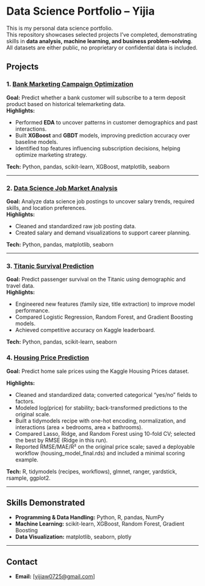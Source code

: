 # Data Science Portfolio – Yijia

This is my personal data science portfolio.  
This repository showcases selected projects I’ve completed, demonstrating skills in **data analysis, machine learning, and business problem-solving**.  
All datasets are either public, no proprietary or confidential data is included.

## Projects

### 1. [Bank Marketing Campaign Optimization](./BankCall%20Optimizer)
**Goal:** Predict whether a bank customer will subscribe to a term deposit product based on historical telemarketing data.  
**Highlights:**  
- Performed **EDA** to uncover patterns in customer demographics and past interactions.  
- Built **XGBoost** and **GBDT** models, improving prediction accuracy over baseline models.  
- Identified top features influencing subscription decisions, helping optimize marketing strategy.  

**Tech:** Python, pandas, scikit-learn, XGBoost, matplotlib, seaborn

---

### 2. [Data Science Job Market Analysis](./DS-Job-Market)
**Goal:** Analyze data science job postings to uncover salary trends, required skills, and location preferences.  
**Highlights:**  
- Cleaned and standardized raw job posting data.  
- Created salary and demand visualizations to support career planning.  

**Tech:** Python, pandas, matplotlib, seaborn

---

### 3. [Titanic Survival Prediction](./Titanic)
**Goal:** Predict passenger survival on the Titanic using demographic and travel data.  
**Highlights:**  
- Engineered new features (family size, title extraction) to improve model performance.  
- Compared Logistic Regression, Random Forest, and Gradient Boosting models.  
- Achieved competitive accuracy on Kaggle leaderboard.  

**Tech:** Python, pandas, scikit-learn, seaborn

### 4. [Housing Price Prediction](./Housing%20Price (tidymodels))
**Goal:** Predict home sale prices using the Kaggle Housing Prices dataset.

**Highlights:**  
- Cleaned and standardized data; converted categorical “yes/no” fields to factors.
- Modeled log(price) for stability; back-transformed predictions to the original scale.
- Built a tidymodels recipe with one-hot encoding, normalization, and interactions (area × bedrooms, area × bathrooms).
- Compared Lasso, Ridge, and Random Forest using 10-fold CV; selected the best by RMSE (Ridge in this run).
- Reported RMSE/MAE/R² on the original price scale; saved a deployable workflow (housing_model_final.rds) and included a minimal scoring example.

 **Tech:** R, tidymodels (recipes, workflows), glmnet, ranger, yardstick, rsample, ggplot2.

---

## Skills Demonstrated
- **Programming & Data Handling:** Python, R, pandas, NumPy  
- **Machine Learning:** scikit-learn, XGBoost, Random Forest, Gradient Boosting  
- **Data Visualization:** matplotlib, seaborn, plotly  


---

## Contact
- **Email:** [yijiaw0725@gmail.com]
